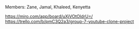 Members: Zane, Jamal, Khaleed, Kenyetta

https://miro.com/app/board/uXjVOtOldrU=/
https://trello.com/b/pmC3Q2a3/group-7-youtube-clone-project